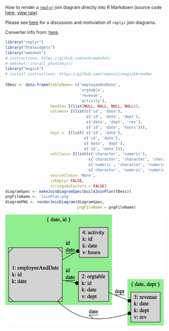 How to render a [`replyr`](https://github.com/WinVector/replyr) join diagram directly into R Markdown (source code [here](https://github.com/WinVector/replyr/blob/master/extras/graphViz.Rmd), [view raw](https://raw.githubusercontent.com/WinVector/replyr/master/extras/graphViz.Rmd)).

Please see [here](http://www.win-vector.com/blog/2017/06/use-a-join-controller-to-document-your-work/) for a discussion and motiviation of `replyr` join diagrams.

Converter info from: [here](https://stackoverflow.com/questions/31336898/how-to-save-leaflet-in-r-map-as-png-or-jpg-file).

``` r
library("replyr")
library("htmlwidgets")
library("webshot")
# instructions: https://github.com/wch/webshot/ 
# webshot::install_phantomjs()
library("magick")
# install instructions: https://github.com/ropensci/magick#readme

tDesc <- data.frame(tableName= c('employeeAndDate',
                                 'orgtable',
                                 'revenue',
                                 'activity'),
                    handle= I(list(NULL, NULL, NULL, NULL)),
                    columns= I(list(c('id', 'date'),
                                    c('id', 'date', 'dept'),
                                    c('date', 'dept', 'rev'),
                                    c('id', 'date', 'hours'))),
                    keys =  I(list( c('id', 'date'),
                                   c('id', 'date'),
                                   c('date', 'dept'),
                                   c('id', 'date'))),
                    colClass= I(list(c('character', 'numeric'),
                                     c('character', 'character', 'character'),
                                     c('numeric', 'character', 'numeric'),
                                     c('character', 'numeric', 'numeric'))),
                    sourceClass= 'None',
                    isEmpty= FALSE,
                    stringsAsFactors = FALSE)
diagramSpec <- makeJoinDiagramSpec(buildJoinPlan(tDesc))
pngFileName <- 'joinPlan.png'
diagramPNG <- renderJoinDiagram(diagramSpec, 
                                pngFileName = pngFileName)
```

<center>
<img src="joinPlan.png" width="600" border="0">
</center>
